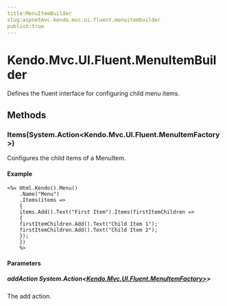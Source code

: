 ```yaml
---
title:MenuItemBuilder
slug:aspnetmvc-kendo.mvc.ui.fluent.menuitembuilder
publish:true
---
```


# Kendo.Mvc.UI.Fluent.MenuItemBuilder

Defines the fluent interface for configuring child menu items.

## Methods

### Items(System.Action<Kendo.Mvc.UI.Fluent.MenuItemFactory>)
Configures the child items of a MenuItem.

#### Example
    <%= Html.Kendo().Menu()
        .Name("Menu")
        .Items(items =>
        {
        items.Add().Text("First Item").Items(firstItemChildren =>
        {
        firstItemChildren.Add().Text("Child Item 1");
        firstItemChildren.Add().Text("Child Item 2");
        });
        })
        %>

#### Parameters

##### addAction System.Action<[Kendo.Mvc.UI.Fluent.MenuItemFactory>](/api/wrappers/aspnet-mvc/Kendo.Mvc.UI.Fluent/MenuItemFactory>)>
The add action.